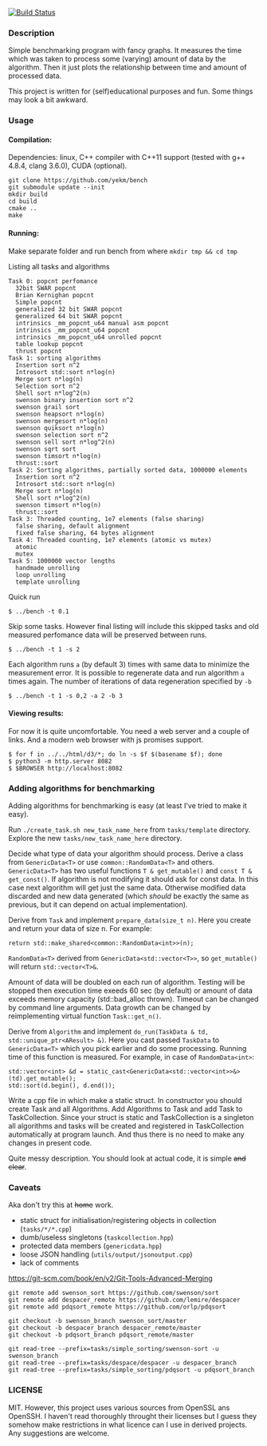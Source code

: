 [![Build Status](https://drone.io/github.com/yekm/bench/status.png)](https://drone.io/github.com/yekm/bench/latest)

### Description
Simple benchmarking program with fancy graphs. It measures the time which was
taken to process some (varying) amount of data by the algorithm. Then it just
plots the relationship between time and amount of processed data.

This project is written for (self)educational purposes and fun. Some things
may look a bit awkward.

### Usage
#### Compilation:

Dependencies: linux, C++ compiler with C++11 support (tested with g++ 4.8.4, clang 3.6.0),
CUDA (optional).

```
git clone https://github.com/yekm/bench
git submodule update --init
mkdir build
cd build
cmake ..
make
```
#### Running:
Make separate folder and run bench from where
```mkdir tmp && cd tmp```

Listing all tasks and algorithms
```
Task 0: popcnt perfomance
  32bit SWAR popcnt
  Brian Kernighan popcnt
  Simple popcnt
  generalized 32 bit SWAR popcnt
  generalized 64 bit SWAR popcnt
  intrinsics _mm_popcnt_u64 manual asm popcnt
  intrinsics _mm_popcnt_u64 popcnt
  intrinsics _mm_popcnt_u64 unrolled popcnt
  table lookup popcnt
  thrust popcnt
Task 1: sorting algorithms
  Insertion sort n^2
  Introsort std::sort n*log(n)
  Merge sort n*log(n)
  Selection sort n^2
  Shell sort n*log^2(n)
  swenson binary insertion sort n^2
  swenson grail sort
  swenson heapsort n*log(n)
  swenson mergesort n*log(n)
  swenson quiksort n*log(n)
  swenson selection sort n^2
  swenson sell sort n*log^2(n)
  swenson sqrt sort
  swenson timsort n*log(n)
  thrust::sort
Task 2: Sorting algorithms, partially sorted data, 1000000 elements
  Insertion sort n^2
  Introsort std::sort n*log(n)
  Merge sort n*log(n)
  Shell sort n*log^2(n)
  swenson timsort n*log(n)
  thrust::sort
Task 3: Threaded counting, 1e7 elements (false sharing)
  false sharing, default alignment
  fixed false sharing, 64 bytes alignment
Task 4: Threaded counting, 1e7 elements (atomic vs mutex)
  atomic
  mutex
Task 5: 1000000 vector lengths
  handmade unrolling
  loop unrolling
  template unrolling
```

Quick run
```
$ ../bench -t 0.1
```

Skip some tasks. However final listing will include this skipped tasks and old
measured perfomance data will be preserved between runs.
```
$ ../bench -t 1 -s 2
```

Each algorithm runs `a` (by default 3) times with same data to minimize the
measurement error.
It is possible to regenerate data and run algorithm `a` times again. The number
of iterations of data regeneration specified by `-b`
```
$ ../bench -t 1 -s 0,2 -a 2 -b 3
```

#### Viewing results:
For now it is quite uncomfortable. You need a web server and a couple of links.
And a modern web browser with js promises support.
```
$ for f in ../../html/d3/*; do ln -s $f $(basename $f); done
$ python3 -m http.server 8082
$ $BROWSER http://localhost:8082
```

### Adding algorithms for benchmarking
Adding algorithms for benchmarking is easy (at least I've tried to make it easy).

Run `./create_task.sh new_task_name_here` from `tasks/template` directory. Explore the new
`tasks/new_task_name_here` directory.

Decide what type of data your algorithm should process. Derive a class from `GenericData<T>`
or use `common::RandomData<T>` and others. `GenericData<T>` has two useful functions
`T & get_mutable()` and `const T & get_const()`.
If algorithm is not modifying it should ask for const data. In this case next algorithm
will get just the same data. Otherwise modified data discarded and new data
generated (which _should_ be exactly the same as previous, but it can depend on actual
implementation).

Derive from `Task` and implement `prepare_data(size_t n)`. Here you create and return
your data of size n. For example:
```
return std::make_shared<common::RandomData<int>>(n);
```

`RandomData<T>` derived from `GenericData<std::vector<T>>`, so `get_mutable()` will
return `std::vector<T>&`.

Amount of data will be doubled on each run of algorithm. Testing will
be stopped then execution time exeeds 60 sec (by default) or amount of data
exceeds memory capacity (std::bad_alloc thrown). Timeout can be changed by
command line arguments. Data growth can be changed by reimplementing virtual
function `Task::get_n()`.

Derive from `Algorithm` and implement `do_run(TaskData & td, std::unique_ptr<AResult> &)`.
Here you cast passed `TaskData` to `GenericData<T>` which you pick earlier and do some
processing. Running time of this function is measured. For example, in case of `RandomData<int>`:
```
std::vector<int> &d = static_cast<GenericData<std::vector<int>>&>(td).get_mutable();
std::sort(d.begin(), d.end());
```

Write a cpp file in which make a static struct.
In constructor you should create
Task and all Algorithms. Add Algorithms to Task and add Task to TaskCollection.
Since your struct is static and TaskCollection is a singleton all algorithms and tasks
will be created and registered in TaskCollection automatically at program launch.
And thus there is no need to make any changes in present code.

Quite messy description. You should look at actual code, it is simple <s>and clear</s>.

### Caveats
Aka don't try this at <s>home</s> work.

- static struct for initialisation/registering objects in collection (`tasks/*/*.cpp`)
- dumb/useless singletons (`taskcollection.hpp`)
- protected data members (`genericdata.hpp`)
- loose JSON handling (`utils/output/jsonoutput.cpp`)
- lack of comments

https://git-scm.com/book/en/v2/Git-Tools-Advanced-Merging

```
git remote add swenson_sort https://github.com/swenson/sort
git remote add despacer_remote https://github.com/lemire/despacer
git remote add pdqsort_remote https://github.com/orlp/pdqsort

git checkout -b swenson_branch swenson_sort/master
git checkout -b despacer_branch despacer_remote/master
git checkout -b pdqsort_branch pdqsort_remote/master

git read-tree --prefix=tasks/simple_sorting/swenson-sort -u swenson_branch
git read-tree --prefix=tasks/despace/despacer -u despacer_branch
git read-tree --prefix=tasks/simple_sorting/pdqsort -u pdqsort_branch
```

### LICENSE
MIT.
However, this project uses various sources from OpenSSL ans OpenSSH. I haven't read
thoroughly throught their licenses but I guess they somehow make restrictions in what
licence can I use in derived projects. Any suggestions are welcome.
